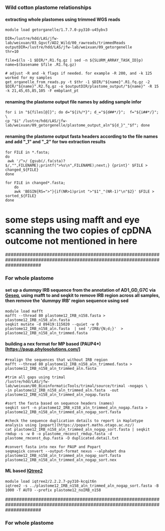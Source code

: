 ### Wild cotton plastome relationships 

#### extracting whole plastomes using trimmed WGS reads
```
module load getorganelle/1.7.7.0-py310-u45ybv3

DIR=/lustre/hdd/LAS/jfw-lab/weixuan/03_Ggvcf/AD2_Wild/00_rawreads/trimmedReads
outputDIR=/lustre/hdd/LAS/jfw-lab/weixuan/09_getorgenelle
thr=10

file=$(ls -1 $DIR/*.R1.fq.gz | sed -n ${SLURM_ARRAY_TASK_ID}p)
name=$(basename $file .R1.fq.gz)

# adjust -R and -k flags if needed. for example -R 200, and -k 125 worked for my samples 
get_organelle_from_reads.py -t $thr -1 $DIR/"${name}".R1.fq.gz -2 $DIR/"${name}".R2.fq.gz -o $outputDIR/plastome_output/"${name}" -R 15 -k 21,45,65,85,105 -F embplant_pt
```

#### renaming the plastome output file names by adding sample infor
```
for i in "${files[@]}"; do d="${i%/*}"; d_="${d##*/}";  f="${i##*/}"; \
cp "$i" /lustre/hdd/LAS/jfw-lab/weixuan/09_getorgenelle/plastome_output_aln"${d_}"_"$f"; done
```

#### renaming the plastome output fasta headers according to the file names and add "_1" and "_2" for two extraction results
```
for FILE in *.fasta;
do
 awk '/^>/ {gsub(/.fa(sta)?$/,"",FILENAME);printf(">%s\n",FILENAME);next;} {print}' $FILE > changed_${FILE}
done

for FILE in changed*.fasta;
	do
	awk 'BEGIN{RS=">"}{if(NR>1)print ">"$1"_"(NR-1)"\n"$2}' $FILE > sorted_${FILE}
done
```

# some steps using mafft and eye scanning the two copies of cpDNA outcome not mentioned in here

#############################################################################################################################

### For whole plastome

#### set up a dummpy IRB sequence from the annotation of AD1_GD_G7C via [Geseq](https://chlorobox.mpimp-golm.mpg.de/geseq.html), using mafft to and seqkit to remove IRB region across all samples, then remove the 'dummpy IRB' region sequence using sed 
```
module load mafft
mafft --thread 80 plastome12_IRB_n158.fasta > plastome12_IRB_n158_aln.fasta
seqkit mutate -d 89419:115020 --quiet -w 0  plastome12_IRB_n158_aln.fasta  | sed '/IRB/{N;d;}'  > plastome12_IRB_n158_aln_trimmed.fasta
```


#### building a nex format for MP based (PAUP4*)[https://paup.phylosolutions.com/]
```
#realign the sequences that without IRB region
mafft --thread 80 plastome12_IRB_n158_aln_trimmed.fasta > plastome12_IRB_n158_aln_trimmed_aln.fasta

#trim all gaps using trimal
/lustre/hdd/LAS/jfw-lab/weixuan/00_BioinformaticTools/trimal/source/trimal -nogaps \
-in plastome12_IRB_n158_aln_trimmed_aln.fasta  -out plastome12_IRB_n158_aln_trimmed_aln_nogap.fasta

#sort the fasta based on sequence headers (names)
seqkit sort -n plastome12_IRB_n158_aln_trimmed_aln_nogap.fasta > plastome12_IRB_n158_aln_trimmed_aln_nogap_sort.fasta

#check the sequence duplication details to report in Haplotype analysis using [popart](https://popart.maths.otago.ac.nz/) 
cat plastome12_IRB_n158_aln_trimmed_aln_nogap_sort.fasta | seqkit rmdup -s -w 0 -o plastome_rmconst_rmdup.fasta -d plastome_rmconst_dup.fasta -D duplicated.detail.txt

#convert fasta into nex for PAUP and Popart
seqmagick convert --output-format nexus --alphabet dna plastome12_IRB_n158_aln_trimmed_aln_nogap_sort.fasta plastome12_IRB_n158_aln_trimmed_aln_nogap_sort.nex
```

#### ML based [IQtree2](https://github.com/iqtree/iqtree2)
```
module load iqtree2/2.2.2.7-py310-kcqit6n
iqtree2 -s ../plastome12_IRB_n158_aln_trimmed_aln_nogap_sort.fasta -B 1000 -T AUTO --prefix plastome12_noIRB_n158
```


#############################################################################################################################

### For whole plastome
